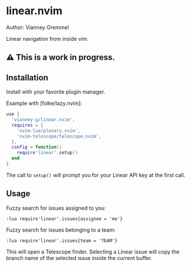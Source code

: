 # linear.nvim

Author: Vianney Gremmel

Linear navigation from inside vim.

## ⚠ This is a work in progress.


## Installation

Install with your favorite plugin manager.

Example with [folke/lazy.nvim]: 

```lua
use {
  'vianney-g/linear.nvim',
  requires = {
    'nvim-lua/plenary.nvim',
    'nvim-telescope/telescope.nvim',
  },
  config = function()
    require'linear'.setup()
  end
}
```

The call to `setup()` will prompt you for your Linear API key at the first call.

## Usage

Fuzzy search for issues assigned to you:

```vim
:lua require'linear'.issues{assignee = 'me'}
```

Fuzzy search for issues belonging to a team:

```vim
:lua require'linear'.issues{team = 'TEAM'}
```

This will open a Telescope finder. Selecting a Linear issue will copy the branch name of the selected issue inside the current buffer.
